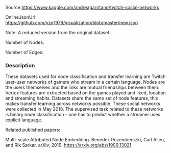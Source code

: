 Source:https://www.kaggle.com/andreagarritano/twitch-social-networks

OnlineJsonUrl: https://github.com/yzq1979/visualization/blob/master/new.json

Note: A reduced version from the original dataset 

Number of Nodes:

Number of Edges:



### Description

These datasets used for node classification and transfer learning are Twitch user-user networks of gamers who stream in a certain language. Nodes are the users themselves and the links are mutual friendships between them. Vertex features are extracted based on the games played and liked, location and streaming habits. Datasets share the same set of node features, this makes transfer learning across networks possible. These social networks were collected in May 2018. The supervised task related to these networks is binary node classification - one has to predict whether a streamer uses explicit language.



Related published papers:

Multi-scale Attributed Node Embedding. Benedek Rozemberczki, Carl Allen, and Rik Sarkar. arXiv, 2019. https://arxiv.org/abs/1909.13021